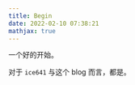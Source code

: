 ```yaml
---
title: Begin
date: 2022-02-10 07:38:21
mathjax: true
---
```


一个好的开始。

<!-- more -->

对于 $\texttt{ice641}$ 与这个 blog 而言，都是。

